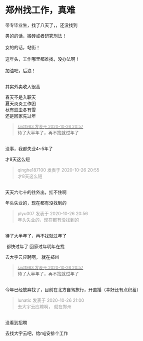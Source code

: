 # 郑州找工作，真难


带专毕业生，找了八天了，，还没找到

男的的话，搬砖或者研究刑法！<br />
<br />
女的的话，站街！<br />
<br />
这年头，工作哪里都难找，没办法啊！<br />
<br />
加油吧，后浪！<br />
<br />
<img src="static/image/smiley/default/mad.gif" smilieid="11" border="0" alt="" /><img src="static/image/smiley/default/mad.gif" smilieid="11" border="0" alt="" /><img src="static/image/smiley/default/mad.gif" smilieid="11" border="0" alt="" />

其实外卖收入很高

春天不是入职天<br />
夏天炎炎工作困<br />
秋有蚊虫冬有雪<br />
还是回家先过年

<div class="quote"><blockquote><font size="2"><a href="https://www.hostloc.com/forum.php?mod=redirect&amp;goto=findpost&amp;pid=9355938&amp;ptid=758727" target="_blank"><font color="#999999">svd1983 发表于 2020-10-26 20:57</font></a></font><br />
待了大半年了，再不找就过年了</blockquote></div><br />
没事，我都失业4~5年了

<img src="static/image/smiley/default/lol.gif" smilieid="12" border="0" alt="" />才8天这么短

<div class="quote"><blockquote><font color="#999999">qinghe187100 发表于 2020-10-26 20:55</font><br />
<font color="#999999">才8天这么短</font></blockquote></div><br />
天天六七十的往外出，扛不住啊

年头失业的，现在都有没找到的

<div class="quote"><blockquote><font color="#999999">plyu007 发表于 2020-10-26 20:56</font><br />
<font color="#999999">年头失业的，现在都有没找到的</font></blockquote></div><br />
待了大半年了，再不找就过年了

<img src="static/image/smiley/default/lol.gif" smilieid="12" border="0" alt="" /> 都快过年了 回家过年明年在找

去大宇云应聘啊， 就在郑州<img src="static/image/smiley/default/lol.gif" smilieid="12" border="0" alt="" />

<div class="quote"><blockquote><font size="2"><a href="https://www.hostloc.com/forum.php?mod=redirect&amp;goto=findpost&amp;pid=9355938&amp;ptid=758727" target="_blank"><font color="#999999">svd1983 发表于 2020-10-26 20:57</font></a></font><br />
待了大半年了，再不找就过年了</blockquote></div><br />
今年已经放弃找了，目前在北方自驾旅行，开直播（幸好还有点积蓄）

<div class="quote"><blockquote><font color="#999999">lunatic 发表于 2020-10-26 21:00</font><br />
<font color="#999999">去大宇云应聘啊， 就在郑州</font></blockquote></div><br />
没看到招聘

去找大宇云吧，给mjj安排个工作
